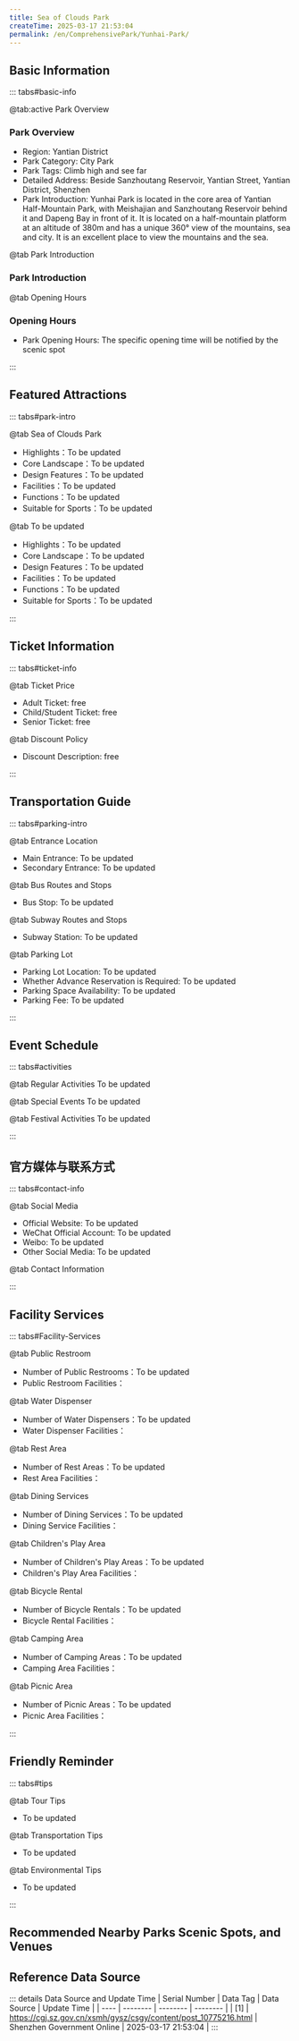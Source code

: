 ```yaml
---
title: Sea of Clouds Park
createTime: 2025-03-17 21:53:04
permalink: /en/ComprehensivePark/Yunhai-Park/
---
```



<script setup>
import ImageSwiper from '/.vuepress/theme/components/ImageSwiper.vue'
// 轮播图数据
const swiperItems = [
    {
                link: 'https://cgj.sz.gov.cn/img/4/4005/4005946/10775216.png',
                title: 'Sea of Clouds Park',
                description: '',
                author: 'Shenzhen Government Online',
                date: '2025/03/17'
                },
  {
                link: 'https://cgj.sz.gov.cn/img/4/4005/4005946/10775216.png',
                title: 'Sea of Clouds Park',
                description: '',
                author: 'Shenzhen Government Online',
                date: '2025/03/17'
                }
]
// 配置项
const swiperConfig = {
  height: 500,
  showInfo: true
}
</script>
<!-- 轮播图组件 -->
<ImageSwiper :items="swiperItems" :config="swiperConfig" />



## Basic Information

::: tabs#basic-info

@tab:active Park Overview
### Park Overview
- Region: Yantian District
- Park Category: City Park
- Park Tags: Climb high and see far
- Detailed Address: Beside Sanzhoutang Reservoir, Yantian Street, Yantian District, Shenzhen
- Park Introduction: Yunhai Park is located in the core area of Yantian Half-Mountain Park, with Meishajian and Sanzhoutang Reservoir behind it and Dapeng Bay in front of it. It is located on a half-mountain platform at an altitude of 380m and has a unique 360° view of the mountains, sea and city. It is an excellent place to view the mountains and the sea.

@tab Park Introduction
### Park Introduction
@tab Opening Hours
### Opening Hours
- Park Opening Hours: The specific opening time will be notified by the scenic spot

:::

## Featured Attractions

::: tabs#park-intro

@tab Sea of Clouds Park
<ImageCard
image="https://cgj.sz.gov.cn/images/index20230710_1.png"
    title="Sea of Clouds Park"
    description="The park has a beautiful environment, pleasant landscape and complex functions. It is located in the mountains and forests. It is not only a natural urban oxygen bar, but also has an 800-square-meter Yunhai Forest Service Station and an open lawn of more than 4,000 square meters, which can be used for leisure walks, mid-mountain reading, simple meals, etc., allowing citizens to get close to nature. The main building of the park uses the mountain as its peak and the momentum as its shape. The exterior adopts the concept of a ship, cleverly integrating local culture, implying the beautiful vision of Yantian District to set sail to the sea."
    date=""
    author="Shenzhen Government Online"
/>


- Highlights：To be updated
- Core Landscape：To be updated
- Design Features：To be updated
- Facilities：To be updated
- Functions：To be updated
- Suitable for Sports：To be updated

@tab To be updated
<ImageCard
image="https://cgj.sz.gov.cn/images/index20230710_1.png"
    title="Sea of Clouds Park"
    description="The park has a beautiful environment, pleasant landscape and complex functions. It is located in the mountains and forests. It is not only a natural urban oxygen bar, but also has an 800-square-meter Yunhai Forest Service Station and an open lawn of more than 4,000 square meters, which can be used for leisure walks, mid-mountain reading, simple meals, etc., allowing citizens to get close to nature. The main building of the park uses the mountain as its peak and the momentum as its shape. The exterior adopts the concept of a ship, cleverly integrating local culture, implying the beautiful vision of Yantian District to set sail to the sea."
    date=""
    author="Shenzhen Government Online"
/>


- Highlights：To be updated
- Core Landscape：To be updated
- Design Features：To be updated
- Facilities：To be updated
- Functions：To be updated
- Suitable for Sports：To be updated

:::

## Ticket Information

::: tabs#ticket-info

@tab Ticket Price
- Adult Ticket: free
- Child/Student Ticket: free
- Senior Ticket: free

@tab Discount Policy
- Discount Description: free

:::

## Transportation Guide

::: tabs#parking-intro

@tab Entrance Location
- Main Entrance: To be updated
- Secondary Entrance: To be updated

@tab Bus Routes and Stops
- Bus Stop: To be updated

@tab Subway Routes and Stops
- Subway Station: To be updated

@tab Parking Lot
- Parking Lot Location: To be updated
- Whether Advance Reservation is Required: To be updated
- Parking Space Availability: To be updated
- Parking Fee: To be updated

:::

## Event Schedule

::: tabs#activities

@tab Regular Activities
To be updated

@tab Special Events
To be updated

@tab Festival Activities
To be updated

:::

## 官方媒体与联系方式

::: tabs#contact-info

@tab Social Media
- Official Website: To be updated
- WeChat Official Account: To be updated
- Weibo: To be updated
- Other Social Media: To be updated

@tab Contact Information

:::

## Facility Services

::: tabs#Facility-Services

@tab Public Restroom
- Number of Public Restrooms：To be updated
- Public Restroom Facilities：

@tab Water Dispenser
- Number of Water Dispensers：To be updated
- Water Dispenser Facilities：

@tab Rest Area
- Number of Rest Areas：To be updated
- Rest Area Facilities：

@tab Dining Services
- Number of Dining Services：To be updated
- Dining Service Facilities：

@tab Children's Play Area
- Number of Children's Play Areas：To be updated
- Children's Play Area Facilities：

@tab Bicycle Rental
- Number of Bicycle Rentals：To be updated
- Bicycle Rental Facilities：

@tab Camping Area
- Number of Camping Areas：To be updated
- Camping Area Facilities：

@tab Picnic Area
- Number of Picnic Areas：To be updated
- Picnic Area Facilities：

:::

## Friendly Reminder

::: tabs#tips

@tab Tour Tips
- To be updated

@tab Transportation Tips
- To be updated

@tab Environmental Tips
- To be updated

:::

## Recommended Nearby Parks Scenic Spots, and Venues

<CardGrid>
  <ImageCard
        image="https://cgj.sz.gov.cn/img/4/4005/4005947/10775217.png"
        title="Zero Carbon Park"
        description="The Zero Carbon Park is located north of Yanlong Avenue, Pingdi Street, Longgang District, west of Huanping North Road, Shenzhen International Low Carbon City C"
        href="/en/ComprehensivePark/Zero Carbon Park"
        author="Shenzhen Government Online"
        date="2025/01/02"
      />
      <ImageCard
        image="https://cgj.sz.gov.cn/img/4/4005/4005947/10775217.png"
        title="Zero Carbon Park"
        description="The Zero Carbon Park is located north of Yanlong Avenue, Pingdi Street, Longgang District, west of Huanping North Road, Shenzhen International Low Carbon City C"
        href="/en/ComprehensivePark/Zero Carbon Park"
        author="Shenzhen Government Online"
        date="2025/01/02"
      />
    </CardGrid>


## Reference Data Source

::: details Data Source and Update Time
| Serial Number | Data Tag | Data Source | Update Time |
| ---- | -------- | -------- | -------- |
| [1] | https://cgj.sz.gov.cn/xsmh/gysz/csgy/content/post_10775216.html | Shenzhen Government Online | 2025-03-17 21:53:04 |
:::

